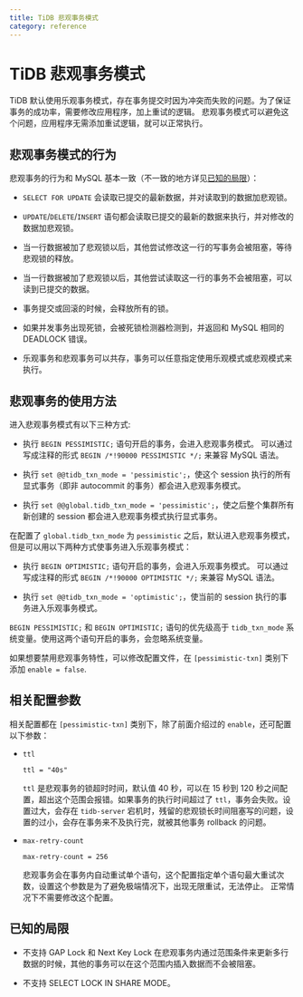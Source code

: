 ```yaml
---
title: TiDB 悲观事务模式
category: reference
---
```


# TiDB 悲观事务模式

TiDB 默认使用乐观事务模式，存在事务提交时因为冲突而失败的问题。为了保证事务的成功率，需要修改应用程序，加上重试的逻辑。
悲观事务模式可以避免这个问题，应用程序无需添加重试逻辑，就可以正常执行。

## 悲观事务模式的行为

悲观事务的行为和 MySQL 基本一致（不一致的地方详见[已知的局限](#已知的局限)）：

- `SELECT FOR UPDATE` 会读取已提交的最新数据，并对读取到的数据加悲观锁。

- `UPDATE`/`DELETE`/`INSERT` 语句都会读取已提交的最新的数据来执行，并对修改的数据加悲观锁。

- 当一行数据被加了悲观锁以后，其他尝试修改这一行的写事务会被阻塞，等待悲观锁的释放。

- 当一行数据被加了悲观锁以后，其他尝试读取这一行的事务不会被阻塞，可以读到已提交的数据。

- 事务提交或回滚的时候，会释放所有的锁。

- 如果并发事务出现死锁，会被死锁检测器检测到，并返回和 MySQL 相同的 DEADLOCK 错误。

- 乐观事务和悲观事务可以共存，事务可以任意指定使用乐观模式或悲观模式来执行。

## 悲观事务的使用方法

进入悲观事务模式有以下三种方式:

- 执行 `BEGIN PESSIMISTIC;` 语句开启的事务，会进入悲观事务模式。
可以通过写成注释的形式 `BEGIN /*!90000 PESSIMISTIC */;` 来兼容 MySQL 语法。

- 执行 `set @@tidb_txn_mode = 'pessimistic';`，使这个 session 执行的所有显式事务（即非 autocommit 的事务）都会进入悲观事务模式。

- 执行 `set @@global.tidb_txn_mode = 'pessimistic';`，使之后整个集群所有新创建的 session 都会进入悲观事务模式执行显式事务。

在配置了 `global.tidb_txn_mode` 为 `pessimistic` 之后，默认进入悲观事务模式，但是可以用以下两种方式使事务进入乐观事务模式：

- 执行 `BEGIN OPTIMISTIC;` 语句开启的事务，会进入乐观事务模式。
可以通过写成注释的形式 `BEGIN /*!90000 OPTIMISTIC */;` 来兼容 MySQL 语法。

- 执行 `set @@tidb_txn_mode = 'optimistic';`，使当前的 session 执行的事务进入乐观事务模式。

`BEGIN PESSIMISTIC;` 和 `BEGIN OPTIMISTIC;` 语句的优先级高于 `tidb_txn_mode` 系统变量。使用这两个语句开启的事务，会忽略系统变量。

如果想要禁用悲观事务特性，可以修改配置文件，在 `[pessimistic-txn]` 类别下添加 `enable = false`.

## 相关配置参数

相关配置都在 `[pessimistic-txn]` 类别下，除了前面介绍过的 `enable`，还可配置以下参数：

- `ttl`

    ```
    ttl = "40s"
    ```

    `ttl` 是悲观事务的锁超时时间，默认值 40 秒，可以在 15 秒到 120 秒之间配置，超出这个范围会报错。如果事务的执行时间超过了 `ttl`，事务会失败。设置过大，会存在 `tidb-server` 宕机时，残留的悲观锁长时间阻塞写的问题，设置的过小，会存在事务来不及执行完，就被其他事务 rollback 的问题。

- `max-retry-count`

    ```
    max-retry-count = 256
    ```

    悲观事务会在事务内自动重试单个语句，这个配置指定单个语句最大重试次数，设置这个参数是为了避免极端情况下，出现无限重试，无法停止。
正常情况下不需要修改这个配置。

## 已知的局限

- 不支持 GAP Lock 和 Next Key Lock 在悲观事务内通过范围条件来更新多行数据的时候，其他的事务可以在这个范围内插入数据而不会被阻塞。

- 不支持 SELECT LOCK IN SHARE MODE。
